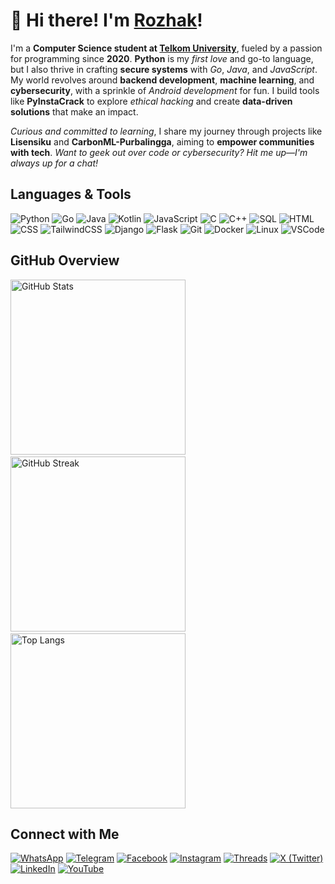 # 👋 Hi there! I'm [Rozhak](https://rozhak.vercel.app)!

I'm a **Computer Science student at [Telkom University](https://telkomuniversity.ac.id)**, fueled by a passion for programming since **2020**. **Python** is my *first love* and go-to language, but I also thrive in crafting **secure systems** with *Go*, *Java*, and *JavaScript*. My world revolves around **backend development**, **machine learning**, and **cybersecurity**, with a sprinkle of *Android development* for fun. I build tools like **PyInstaCrack** to explore *ethical hacking* and create **data-driven solutions** that make an impact.

*Curious and committed to learning*, I share my journey through projects like **Lisensiku** and **CarbonML-Purbalingga**, aiming to **empower communities with tech**. *Want to geek out over code or cybersecurity? Hit me up—I'm always up for a chat!*

## Languages & Tools

![Python](https://img.shields.io/badge/Code-Python-informational?style=flat&logo=python&color=3776AB)
![Go](https://img.shields.io/badge/Code-Go-informational?style=flat&logo=go&color=00ADD8)
![Java](https://img.shields.io/badge/Code-Java-informational?style=flat&logo=java&color=007396)
![Kotlin](https://img.shields.io/badge/Code-Kotlin-informational?style=flat&logo=kotlin&color=7F52FF)
![JavaScript](https://img.shields.io/badge/Code-JavaScript-informational?style=flat&logo=javascript&color=F7DF1E)
![C](https://img.shields.io/badge/Code-C-informational?style=flat&logo=c&color=A8B9CC)
![C++](https://img.shields.io/badge/Code-C++-informational?style=flat&logo=c%2B%2B&color=00599C)
![SQL](https://img.shields.io/badge/Code-SQL-informational?style=flat&logo=postgresql&color=336791)
![HTML](https://img.shields.io/badge/Code-HTML-informational?style=flat&logo=html5&color=E34F26)
![CSS](https://img.shields.io/badge/Code-CSS-informational?style=flat&logo=css3&color=1572B6)
![TailwindCSS](https://img.shields.io/badge/Framework-TailwindCSS-informational?style=flat&logo=tailwind-css&color=38B2AC)
![Django](https://img.shields.io/badge/Framework-Django-informational?style=flat&logo=django&color=092E20)
![Flask](https://img.shields.io/badge/Framework-Flask-informational?style=flat&logo=flask&color=000000)
![Git](https://img.shields.io/badge/Tool-Git-informational?style=flat&logo=git&color=F05032)
![Docker](https://img.shields.io/badge/Tool-Docker-informational?style=flat&logo=docker&color=2496ED)
![Linux](https://img.shields.io/badge/Tool-Linux-informational?style=flat&logo=linux&color=FCC624)
![VSCode](https://img.shields.io/badge/Tool-VSCode-informational?style=flat&logo=visual-studio-code&color=007ACC)

## GitHub Overview

<p align="left">
  <img src="https://github-readme-stats.vercel.app/api?username=RozhakDev&show_icons=true&theme=radical&hide_border=false" alt="GitHub Stats" height="280" width="280"/>
  &nbsp;
  <img src="https://github-readme-streak-stats.herokuapp.com/?user=RozhakDev&theme=radical&hide_border=false" alt="GitHub Streak" height="280" width="280"/>
    &nbsp;
  <img src="https://github-readme-stats.vercel.app/api/top-langs/?username=RozhakDev&layout=compact&theme=radical&hide_border=false&card_width=400" alt="Top Langs" height="280" width="280"/>
</p>

## Connect with Me

[![WhatsApp](https://img.shields.io/badge/WhatsApp-25D366?style=flat&logo=whatsapp&logoColor=white)](https://wa.me/6283847921480)
[![Telegram](https://img.shields.io/badge/Telegram-2CA5E0?style=flat&logo=telegram&logoColor=white)](https://t.me/rozhak_official)
[![Facebook](https://img.shields.io/badge/Facebook-1877F2?style=flat&logo=facebook&logoColor=white)](https://facebook.com/rozhak.official)
[![Instagram](https://img.shields.io/badge/Instagram-E4405F?style=flat&logo=instagram&logoColor=white)](https://instagram.com/rozhak_official)
[![Threads](https://img.shields.io/badge/Threads-000000?style=flat&logo=threads&logoColor=white)](https://www.threads.net/@rozhak_official)
[![X (Twitter)](https://img.shields.io/badge/X-000000?style=flat&logo=x&logoColor=white)](https://x.com/rozhak_official)
[![LinkedIn](https://img.shields.io/badge/LinkedIn-0A66C2?style=flat&logo=linkedin&logoColor=white)](https://linkedin.com/in/rozhak)
[![YouTube](https://img.shields.io/badge/YouTube-FF0000?style=flat&logo=youtube&logoColor=white)](https://youtube.com/@rozhakdev)
